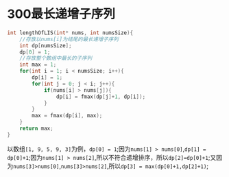 # 300最长递增子序列
```c
int lengthOfLIS(int* nums, int numsSize){
    //存放以nums[i]为结尾的最长递增子序列
    int dp[numsSize];
    dp[0] = 1;
    //存放整个数组中最长的子序列
    int max = 1;
    for(int i = 1; i < numsSize; i++){
        dp[i] = 1;
        for(int j = 0; j < i; j++){
            if(nums[i] > nums[j]){
                dp[i] = fmax(dp[j]+1, dp[i]);
            }
        }
        max = fmax(dp[i], max);
    }
    return max;
}
```
以数组`[1, 9, 5, 9, 3]`为例，`dp[0] = 1`;因为`nums[1] > nums[0]`,`dp[1] = dp[0]+1`;因为`nums[1] > nums[2]`,所以不符合递增排序，所以`dp[2]=dp[0]+1`;又因为`nums[3]>nums[0]`,`nums[3]>nums[2]`,所以`dp[3] = max(dp[0]+1,dp[2]+1)`;